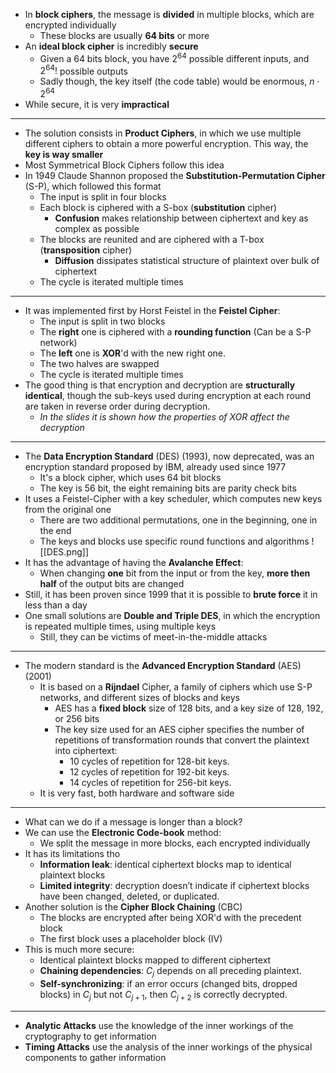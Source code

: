 + In **block ciphers**, the message is **divided** in multiple blocks, which are encrypted individually
	+ These blocks are usually **64 bits** or more
+ An **ideal block cipher** is incredibly **secure**
	+ Given a 64 bits block, you have $2^{64}$ possible different inputs, and $2^{64}!$ possible outputs
	+ Sadly though, the key itself (the code table) would be enormous, $n \cdot 2^{64}$ 
+ While secure, it is very **impractical** 
---
+ The solution consists in **Product Ciphers**, in which we use multiple different ciphers to obtain a more powerful encryption. This way, the **key is way smaller**
+ Most Symmetrical Block Ciphers follow this idea
+ In 1949 Claude Shannon proposed the **Substitution-Permutation Cipher** (S-P), which followed this format
	+ The input is split in four blocks
	+ Each block is ciphered with a S-box (**substitution** cipher)
		+ **Confusion** makes relationship between ciphertext and key as complex as possible
	+ The blocks are reunited and are ciphered with a T-box (**transposition** cipher)
		+ **Diffusion** dissipates statistical structure of plaintext over bulk of ciphertext
	+ The cycle is iterated multiple times
---
+ It was implemented first by Horst Feistel in the **Feistel Cipher**:
	+ The input is split in two blocks
	+ The **right** one is ciphered with a **rounding function** (Can be a S-P network)
	+ The **left** one is **XOR**'d with the new right one.
	+ The two halves are swapped
	+ The cycle is iterated multiple times
+ The good thing is that encryption and decryption are **structurally identical**, though the sub-keys used during encryption at each round are taken in reverse order during decryption.
	+ *In the slides it is shown how the properties of XOR affect the decryption*
---
+ The **Data Encryption Standard** (DES) (1993), now deprecated, was an encryption standard proposed by IBM, already used since 1977
	+ It's a block cipher, which uses 64 bit blocks
	+ The key is 56 bit, the eight remaining bits are parity check bits
+ It uses a Feistel-Cipher with a key scheduler, which computes new keys from the original one
	+ There are two additional permutations, one in the beginning, one in the end
	+ The keys and blocks use specific round functions and algorithms
![[DES.png]]
+ It has the advantage of having the **Avalanche Effect**:
	+ When changing **one** bit from the input or from the key, **more then half** of the output bits are changed
+ Still, it has been proven since 1999 that it is possible to **brute force** it in less than a day
+ One small solutions are **Double and Triple DES**, in which the encryption is repeated multiple times, using multiple keys
	+ Still, they can be victims of meet-in-the-middle attacks
---
+ The modern standard is the **Advanced Encryption Standard** (AES) (2001)
	+ It is based on a **Rijndael** Cipher, a family of ciphers which use S-P networks, and different sizes of blocks and keys
		+ AES has a **fixed block** size of 128 bits, and a key size of 128, 192, or 256 bits
		+ The key size used for an AES cipher specifies the number of repetitions of transformation rounds that convert the plaintext into ciphertext: 
			+ 10 cycles of repetition for 128-bit keys. 
			+ 12 cycles of repetition for 192-bit keys. 
			+ 14 cycles of repetition for 256-bit keys.
	+ It is very fast, both hardware and software side
---
+ What can we do if a message is longer than a block? 
+ We can use the **Electronic Code-book** method:
	+ We split the message in more blocks, each encrypted individually
+ It has its limitations tho
	+ **Information leak**: identical ciphertext blocks map to identical plaintext blocks 
	+ **Limited integrity**: decryption doesn’t indicate if ciphertext blocks have been changed, deleted, or duplicated.
+ Another solution is the **Cipher Block Chaining** (CBC)
	+ The blocks are encrypted after being XOR'd with the precedent block
	+ The first block uses a placeholder block (IV)
+ This is much more secure:
	+ Identical plaintext blocks mapped to different ciphertext 
	+ **Chaining dependencies**: $C_j$ depends on all preceding plaintext. 
	+ **Self-synchronizing**: if an error occurs (changed bits, dropped blocks) in $C_j$ but not $C_{j+1}$, then $C_{j+2}$ is correctly decrypted.
---
+ **Analytic Attacks** use the knowledge of the inner workings of the cryptography to get information
+ **Timing Attacks** use the analysis of the inner workings of the physical components to gather information